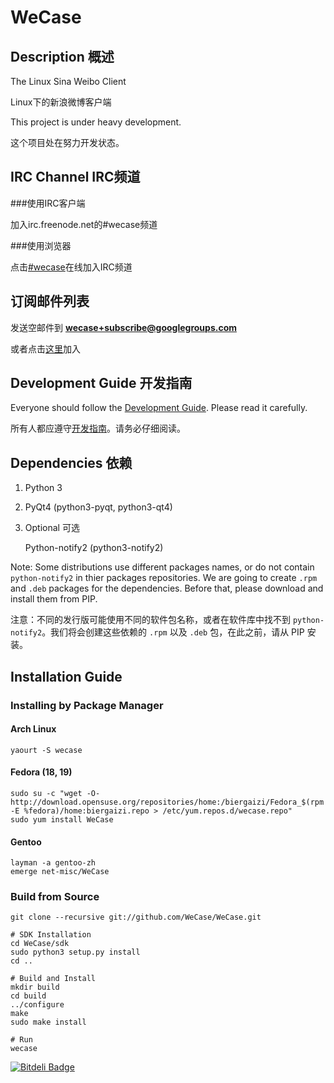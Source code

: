 WeCase
======

Description 概述
------
The Linux Sina Weibo Client

Linux下的新浪微博客户端

This project is under heavy development.

这个项目处在努力开发状态。

IRC Channel IRC频道
------

###使用IRC客户端

加入irc.freenode.net的#wecase频道

###使用浏览器

点击[#wecase](https://kiwiirc.com/client/irc.freenode.net/wecase)在线加入IRC频道

订阅邮件列表
-----

发送空邮件到 **wecase+subscribe@googlegroups.com**

或者点击[这里](https://groups.google.com/forum/?hl=zh-CN&fromgroups#!forum/wecase)加入


Development Guide 开发指南
------
Everyone should follow the [Development Guide](https://github.com/WeCase/WeCase/wiki/WeCase-%E5%BC%80%E5%8F%91%E6%8C%87%E5%8D%97). Please read it carefully.

所有人都应遵守[开发指南](https://github.com/WeCase/WeCase/wiki/WeCase-%E5%BC%80%E5%8F%91%E6%8C%87%E5%8D%97)。请务必仔细阅读。

Dependencies 依赖
-----
1. Python 3 
2. PyQt4 (python3-pyqt, python3-qt4)

3. Optional 可选

   Python-notify2 (python3-notify2)

Note: Some distributions use different packages names, or do not contain `python-notify2` in thier packages repositories. We are going to create `.rpm` and `.deb` packages for the dependencies. Before that, please download and install them from PIP.

注意：不同的发行版可能使用不同的软件包名称，或者在软件库中找不到 `python-notify2`。我们将会创建这些依赖的 `.rpm` 以及 `.deb` 包，在此之前，请从 PIP 安装。

Installation Guide
-----

### Installing by Package Manager

#### Arch Linux

```
yaourt -S wecase
```

#### Fedora (18, 19)

```
sudo su -c "wget -O- http://download.opensuse.org/repositories/home:/biergaizi/Fedora_$(rpm -E %fedora)/home:biergaizi.repo > /etc/yum.repos.d/wecase.repo"
sudo yum install WeCase
```

#### Gentoo

```
layman -a gentoo-zh
emerge net-misc/WeCase
```

### Build from Source

```
git clone --recursive git://github.com/WeCase/WeCase.git

# SDK Installation
cd WeCase/sdk
sudo python3 setup.py install
cd ..

# Build and Install
mkdir build
cd build
../configure
make
sudo make install

# Run
wecase
```


[![Bitdeli Badge](https://d2weczhvl823v0.cloudfront.net/WeCase/wecase/trend.png)](https://bitdeli.com/free "Bitdeli Badge")

